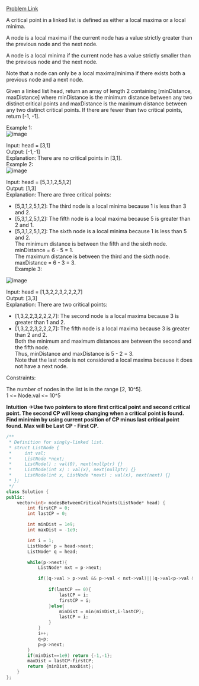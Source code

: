 [Problem Link](https://leetcode.com/problems/find-the-minimum-and-maximum-number-of-nodes-between-critical-points/description/?envType=daily-question&envId=2024-07-05)<br>

A critical point in a linked list is defined as either a local maxima or a local minima.<br>

A node is a local maxima if the current node has a value strictly greater than the previous node and the next node.<br>

A node is a local minima if the current node has a value strictly smaller than the previous node and the next node.<br>

Note that a node can only be a local maxima/minima if there exists both a previous node and a next node.<br>

Given a linked list head, return an array of length 2 containing [minDistance, maxDistance] where minDistance is the minimum distance between any two distinct critical points and maxDistance is the maximum distance between any two distinct critical points. If there are fewer than two critical points, return [-1, -1].<br>

 

Example 1:<br>
![image](https://github.com/akscpp/Leetcode-POTD/assets/129672950/5747f20c-eac1-4aef-ab06-35db56cd54b4)


Input: head = [3,1]<br>
Output: [-1,-1]<br>
Explanation: There are no critical points in [3,1].<br>
Example 2:<br>
![image](https://github.com/akscpp/Leetcode-POTD/assets/129672950/3f0c62b5-b60f-495e-89cc-589f75da1904)


Input: head = [5,3,1,2,5,1,2]<br>
Output: [1,3]<br>
Explanation: There are three critical points:<br>
- [5,3,1,2,5,1,2]: The third node is a local minima because 1 is less than 3 and 2.<br>
- [5,3,1,2,5,1,2]: The fifth node is a local maxima because 5 is greater than 2 and 1.<br>
- [5,3,1,2,5,1,2]: The sixth node is a local minima because 1 is less than 5 and 2.<br>
The minimum distance is between the fifth and the sixth node. minDistance = 6 - 5 = 1.<br>
The maximum distance is between the third and the sixth node. maxDistance = 6 - 3 = 3.<br>
Example 3:<br>

![image](https://github.com/akscpp/Leetcode-POTD/assets/129672950/caa3cedf-29e0-4ab9-9f68-21b7a8a2ae6b)

Input: head = [1,3,2,2,3,2,2,2,7]<br>
Output: [3,3]<br>
Explanation: There are two critical points:<br>
- [1,3,2,2,3,2,2,2,7]: The second node is a local maxima because 3 is greater than 1 and 2.<br>
- [1,3,2,2,3,2,2,2,7]: The fifth node is a local maxima because 3 is greater than 2 and 2.<br>
Both the minimum and maximum distances are between the second and the fifth node.<br>
Thus, minDistance and maxDistance is 5 - 2 = 3.<br>
Note that the last node is not considered a local maxima because it does not have a next node.<br>
 

Constraints:<br>

The number of nodes in the list is in the range [2, 10^5].<br>
1 <= Node.val <= 10^5<br>

__Intuition ->Use two pointers to store first critical point and second critical point. The second CP will keep changing when  a critical point is found. Find minimim by using current position of CP minus last critical point found. Max will be Last CP - First CP.__

```C++
/**
 * Definition for singly-linked list.
 * struct ListNode {
 *     int val;
 *     ListNode *next;
 *     ListNode() : val(0), next(nullptr) {}
 *     ListNode(int x) : val(x), next(nullptr) {}
 *     ListNode(int x, ListNode *next) : val(x), next(next) {}
 * };
 */
class Solution {
public:
    vector<int> nodesBetweenCriticalPoints(ListNode* head) {
        int firstCP = 0;
        int lastCP = 0;

        int minDist = 1e9;
        int maxDist = -1e9;

        int i = 1;
        ListNode* p = head->next;
        ListNode* q = head;

        while(p->next){
            ListNode* nxt = p->next;

            if((q->val > p->val && p->val < nxt->val)||(q->val<p->val && p->val>nxt->val)){
                
                if(lastCP == 0){
                    lastCP = i;
                    firstCP = i;
                }else{
                    minDist = min(minDist,i-lastCP);
                    lastCP = i;
                }
            }
            i++;
            q=p;
            p=p->next;
        }
        if(minDist==1e9) return {-1,-1};
        maxDist = lastCP-firstCP;
        return {minDist,maxDist};
    }
};
```
